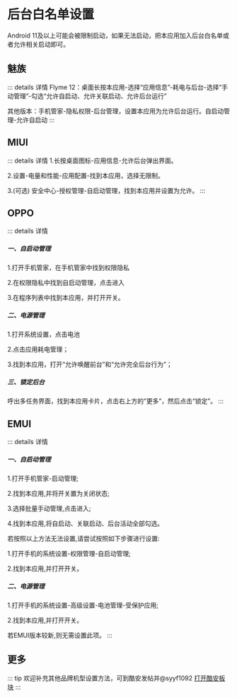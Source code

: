 # 后台白名单设置

Android 11及以上可能会被限制启动，如果无法启动，把本应用加入后台白名单或者允许相关启动即可。

## 魅族
::: details 详情
Flyme 12：桌面长按本应用-选择“应用信息”-耗电与后台-选择“手动管理”-勾选“允许自启动、允许关联启动、允许后台运行”

其他版本：手机管家-隐私权限-后台管理，设置本应用为允许后台运行。自启动管理-允许自启动
:::

## MIUI
::: details 详情
1.长按桌面图标-应用信息-允许后台弹出界面。

2.设置-电量和性能-应用配置-找到本应用，选择无限制。

3.(可选) 安全中心-授权管理-自启动管理，找到本应用并设置为允许。
:::

## OPPO
::: details 详情
##### 一、自启动管理

1.打开手机管家，在手机管家中找到权限隐私

2.在权限隐私中找到自启动管理，点击进入

3.在程序列表中找到本应用，并打开开关。

##### 二、电源管理

1.打开系统设置，点击电池

2.点击应用耗电管理；

3.找到本应用，打开“允许唤醒前台”和“允许完全后台行为”；

##### 三、锁定后台

呼出多任务界面，找到本应用卡片，点击右上方的“更多”，然后点击“锁定”。
:::

## EMUI
::: details 详情
##### 一、自启动管理

1.打开手机管家-启动管理;

2.找到本应用,并将开关置为关闭状态;

3.选择批量手动管理,点击进入;

4.找到本应用,将自启动、关联启动、后台活动全部勾选。


若按照以上方法无法设置,请尝试按照如下步骤进行设置:

1.打开手机的系统设置-权限管理-自启动管理;

2.找到本应用,并打开开关。

##### 二、电源管理

1.打开手机的系统设置-高级设置-电池管理-受保护应用;

2.找到本应用,并打开开关。

若EMUI版本较新,则无需设置此项。
:::

## 更多
::: tip
欢迎补充其他品牌机型设置方法，可到酷安发帖并@syyf1092 [打开酷安板块](coolmarket://www.coolapk.com/apk/com.syyf.quickpay)
:::
